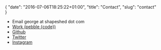 {
  "date": "2016-07-06T18:25:22+01:00",
  "title": "Contact",
  "slug": "contact"
}

* Email george at shapeshed dot com
* [Work (pebble {code})][1]
* [Github][3]
* [Twitter][2]
* [Instagram][4]

[1]: http://pebblecode.com
[2]: https://github.com/shapeshed
[3]: https://twitter.com/shapeshed
[4]: https://www.instagram.com/shapeshed
